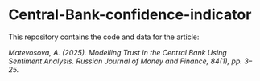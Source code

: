 # Central-Bank-confidence-indicator

This repository contains the code and data for the article:

*Matevosova, A. (2025). Modelling Trust in the Central Bank Using Sentiment Analysis. Russian Journal of Money and Finance, 84(1), pp. 3–25.*
